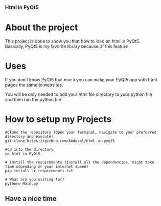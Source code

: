 ###    Html in PyQt5

# About the project

This project is done to show you that how to load an html in PyQt5. Basically, PyQt5 is my favorite library because of this feature

# Uses

If you don't know PyQt5 that much you can make your PyQt5 app with html pages the same to websites.

You will be only needed to add your html file directory to your python file and then run the python file

# How to setup my Projects

```
#Clone the repository (Open your Terminal, navigate to your preferred directory and execute)
git clone https://github.com/Abdesol/html-in-pyqt5

#Cd into the directory
cd html in PyQt5

# Install the requirements (Install all the dependencies, might take time depending on your internet speed)
pip install -r requirements.txt

# What are you waiting for?
pythonw Main.py
```

## Have a nice time